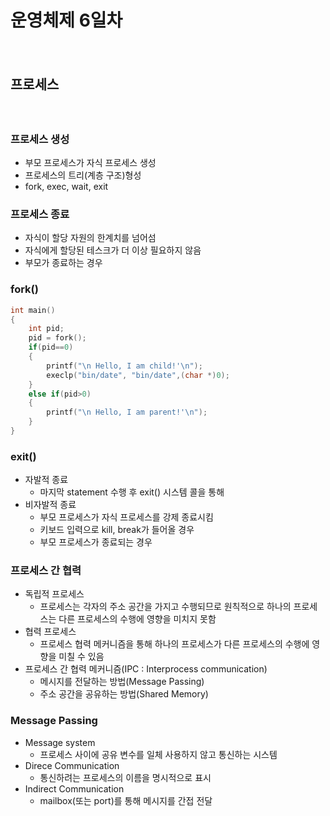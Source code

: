 # 운영체제 6일차

　

## 프로세스

　

### 프로세스 생성

* 부모 프로세스가 자식 프로세스 생성
* 프로세스의 트리(계층 구조)형성
* fork, exec, wait, exit



### 프로세스 종료

* 자식이 할당 자원의 한계치를 넘어섬
* 자식에게 할당된 테스크가 더 이상 필요하지 않음
* 부모가 종료하는 경우



### fork()

```c
int main()
{
    int pid;
    pid = fork();
    if(pid==0)
    {
        printf("\n Hello, I am child!'\n");
        execlp("bin/date", "bin/date",(char *)0);
    }
    else if(pid>0)
    {
        printf("\n Hello, I am parent!'\n");
	}
}
```



### exit()

* 자발적 종료
  * 마지막 statement 수행 후 exit() 시스템 콜을 통해
* 비자발적 종료
  * 부모 프로세스가 자식 프로세스를 강제 종료시킴
  * 키보드 입력으로 kill, break가 들어올 경우
  * 부모 프로세스가 종료되는 경우



### 프로세스 간 협력

* 독립적 프로세스
  * 프로세스는 각자의 주소 공간을 가지고 수행되므로 원칙적으로 하나의 프로세스는 다른 프로세스의 수행에 영향을 미치지 못함
* 협력 프로세스
  * 프로세스 협력 메커니즘을 통해 하나의 프로세스가 다른 프로세스의 수행에 영향을 미칠 수 있음
* 프로세스 간 협력 메커니즘(IPC : Interprocess communication)
  * 메시지를 전달하는 방법(Message Passing)
  * 주소 공간을 공유하는 방법(Shared Memory)



### Message Passing

* Message system
  * 프로세스 사이에 공유 변수를 일체 사용하지 않고 통신하는 시스템
* Direce Communication
  * 통신하려는 프로세스의 이름을 명시적으로 표시
* Indirect Communication
  * mailbox(또는 port)를 통해 메시지를 간접 전달